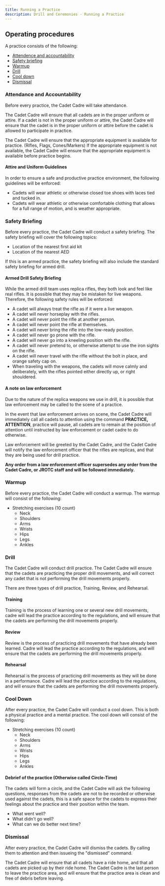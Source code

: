 ```yaml
---
title: Running a Practice
description: Drill and Ceremonies - Running a Practice
---
```


## Operating procedures

A practice consists of the following:

- [Attendence and accountability](#attendance-and-accountability)
- [Safety briefing](#safety-briefing)
- [Warmup](#warmup)
- [Drill](#drill)
- [Cool down](#cool-down)
- [Dismissal](#dismissal)

### Attendance and Accountability

Before every practice, the Cadet Cadre will take attendance.

The Cadet Cadre will ensure that all cadets are in the proper uniform or attire. If a cadet is not in the proper uniform or attire, the Cadet Cadre will ensure that the cadet is in the proper uniform or attire before the cadet is allowed to participate in practice.

The Cadet Cadre will ensure that the appropriate equipment is available for practice. (Rifles, Flags, Cones/Markers) If the appropriate equipment is not available, the Cadet Cadre will ensure that the appropriate equipment is available before practice begins.

#### Attire and Uniform Guidelines

In order to ensure a safe and productive practice environment, the following guidelines will be enforced:

- Cadets will wear athletic or otherwise closed toe shoes with laces tied and tucked in.
- Cadets will wear athletic or otherwise comfortable clothing that allows for a full range of motion, and is weather appropriate.

### Safety Briefing

Before every practice, the Cadet Cadre will conduct a safety briefing. The safety briefing will cover the following topics:

- Location of the nearest first aid kit
- Location of the nearest AED

If this is an armed practice, the safety briefing will also include the standard safety briefing for armed drill.

#### Armed Drill Safety Briefing

While the armed drill team uses replica rifles, they both look and feel like real rifles. It is possible that they may be mistaken for live weapons. Therefore, the following safety rules will be enforced:

- A cadet will always treat the rifle as if it were a live weapon.
- A cadet will never horseplay with the rifles.
- A cadet will never point the rifle at another person.
- A cadet will never point the rifle at themselves.
- A cadet will never bring the rifle into the low-ready position.
- A cadet will never go prone with the rifle.
- A cadet will never go into a kneeling position with the rifle.
- A cadet will never pretend to, or otherwise attempt to use the iron sights on the rifle.
- A cadet will never travel with the rifle without the bolt in place, and orange safety cap on.
- When traveling with the weapons, the cadets will move calmly and deliberately, with the rifles pointed either directly up, or right shouldered.

#### A note on law enforcement

Due to the nature of the replica weapons we use in drill, it is possible that law enforcement may be called to the scene of a practice.

In the event that law enforcement arrives on scene, the Cadet Cadre will immediately call all cadets to attention using the command **PRACTICE, ATTENTION**, practice will pause, all cadets are to remain at the position of attention until instructed by law enforcement or cadet cadre to do otherwise.

Law enforcement will be greeted by the Cadet Cadre, and the Cadet Cadre will notify the law enforcement officer that the rifles are replicas, and that they are being used for drill practice.

**Any order from a law enforcement officer supersedes any order from the Cadet Cadre, or JROTC staff and will be followed immediately.**

### Warmup

Before every practice, the Cadet Cadre will conduct a warmup. The warmup will consist of the following:

- Stretching exercises (10 count)
  - Neck
  - Shoulders
  - Arms
  - Wrists
  - Hips
  - Legs
  - Ankles

### Drill

The Cadet Cadre will conduct drill practice. The Cadet Cadre will ensure that the cadets are practicing the proper drill movements, and will correct any cadet that is not performing the drill movements properly.

There are three types of drill practice, Training, Review, and Rehearsal.

#### Training

Training is the process of learning one or several new drill movements, cadre will lead the practice according to the regulations, and will ensure that the cadets are performing the drill movements properly.

#### Review

Review is the process of practicing drill movements that have already been learned. Cadre will lead the practice according to the regulations, and will ensure that the cadets are performing the drill movements properly.

#### Rehearsal

Rehearsal is the process of practicing drill movements as they will be done in a performance. Cadre will lead the practice according to the regulations, and will ensure that the cadets are performing the drill movements properly.

### Cool Down

After every practice, the Cadet Cadre will conduct a cool down. This is both a physical practice and a mental practice. The cool down will consist of the following:

- Stretching exercises (10 count)
  - Neck
  - Shoulders
  - Arms
  - Wrists
  - Hips
  - Legs
  - Ankles

#### Debrief of the practice (Otherwise called Circle-Time)

The cadets will form a circle, and the Cadet Cadre will ask the following questions, responses from the cadets are not to be recorded or otherwise used against the cadets, this is a safe space for the cadets to express their feelings about the practice and their position within the team.

- What went well?
- What didn't go well?
- What can we do better next time?

### Dismissal

After every practice, the Cadet Cadre will dismiss the cadets. By calling them to attention and then issueing the "dismissed" command.

The Cadet Cadre will ensure that all cadets have a ride home, and that all cadets are picked up by their ride home. The Cadet Cadre is the last person to leave the practice area, and will ensure that the practice area is clean and free of debris before leaving.
